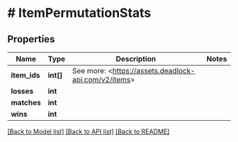 # # ItemPermutationStats

## Properties

Name | Type | Description | Notes
------------ | ------------- | ------------- | -------------
**item_ids** | **int[]** | See more: &lt;https://assets.deadlock-api.com/v2/items&gt; |
**losses** | **int** |  |
**matches** | **int** |  |
**wins** | **int** |  |

[[Back to Model list]](../../README.md#models) [[Back to API list]](../../README.md#endpoints) [[Back to README]](../../README.md)
